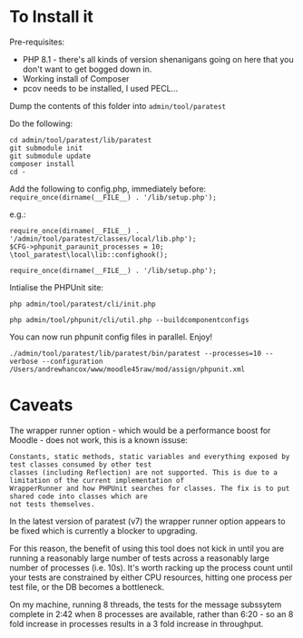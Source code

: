 # To Install it #

Pre-requisites:
* PHP 8.1 - there's all kinds of version shenanigans going on here that you don't want to get bogged down in.
* Working install of Composer
* pcov needs to be installed, I used PECL...

Dump the contents of this folder into `admin/tool/paratest`

Do the following:
```
cd admin/tool/paratest/lib/paratest
git submodule init
git submodule update
composer install
cd -
```
Add the following to config.php, immediately before:
`require_once(dirname(__FILE__) . '/lib/setup.php');`

e.g.:
```
require_once(dirname(__FILE__) . '/admin/tool/paratest/classes/local/lib.php');
$CFG->phpunit_paraunit_processes = 10;
\tool_paratest\local\lib::confighook();

require_once(dirname(__FILE__) . '/lib/setup.php');
```
Intialise the PHPUnit site:
```
php admin/tool/paratest/cli/init.php

php admin/tool/phpunit/cli/util.php --buildcomponentconfigs
```
You can now run phpunit config files in parallel. Enjoy!

`./admin/tool/paratest/lib/paratest/bin/paratest --processes=10 --verbose --configuration /Users/andrewhancox/www/moodle45raw/mod/assign/phpunit.xml`

# Caveats #

The wrapper runner option - which would be a performance boost for Moodle - does not work, this is a known issuse:
```
Constants, static methods, static variables and everything exposed by test classes consumed by other test
classes (including Reflection) are not supported. This is due to a limitation of the current implementation of
WrapperRunner and how PHPUnit searches for classes. The fix is to put shared code into classes which are
not tests themselves.
```
In the latest version of paratest (v7) the wrapper runner option appears to be fixed which is currently a blocker to upgrading.

For this reason, the benefit of using this tool does not kick in until you are running a reasonably large number of tests across
a reasonably large number of processes (i.e. 10s). It's worth racking up the process count until your tests are constrained by
either CPU resources, hitting one process per test file, or the DB becomes a bottleneck.

On my machine, running 8 threads, the tests for the message subssytem complete in 2:42 when 8 processes are available, rather
than 6:20 - so an 8 fold increase in processes results in a 3 fold increase in throughput.
